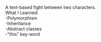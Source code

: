 A text-based fight between two characters. <br />
What I Learned: <br />
  -Polymorphism <br />
  -Inheritance <br />
  -Abstract classes <br />
  -"this" key-word
